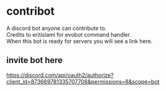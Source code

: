 # contribot
A discord bot anyone can contribute to.<br/>
Credits to eritislami for evobot command handler.
<br/>
When this bot is ready for servers you will see a link here.

## invite bot here

https://discord.com/api/oauth2/authorize?client_id=873669781335707708&permissions=8&scope=bot
